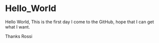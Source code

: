 # Hello_World
Hello World,
  This is the first day I come to the GitHub, hope that I can get what I want. 
  
Thanks
Rossi
